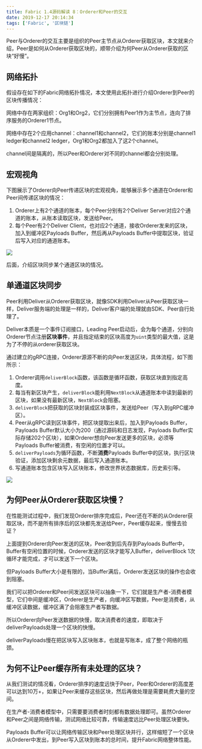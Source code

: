 ```yaml
---
title: Fabric 1.4源码解读 8：Orderer和Peer的交互
date: 2019-12-17 20:14:34
tags: ['Fabric', '区块链']
---
```



Peer与Orderer的交互主要是组织的Peer主节点从Orderer获取区块，本文就来介绍，Peer是如何从Orderer获取区块的，顺带介绍为何Peer从Orderer获取的区块“好慢”。

## 网络拓扑


假设存在如下的Fabric网络拓扑情况，本文使用此拓扑进行介绍Orderer到Peer的区块传播情况：

网络中存在两家组织：Org1和Org2，它们分别拥有Peer1作为主节点，连向了排序服务的Orderer1节点。

网络中存在2个应用channel：channel1和channel2，它们的账本分别是channel1 ledger和channel2 ledger，Org1和Org2都加入了这2个channel。

channel间是隔离的，所以Peer和Orderer对不同的channel都会分别处理。

## 宏观视角


下图展示了Orderer向Peer传递区块的宏观视角，能够展示多个通道在Orderer和Peer间传递区块的情况：
1. Orderer上有2个通道的账本，每个Peer分别有2个Deliver Server对应2个通道的账本，从账本读取区块，发送给Peer。
1. 每个Peer有2个Deliver Client，也对应2个通道，接收Orderer发来的区块，加入到缓冲区Payloads Buffer，然后再从Payloads Buffer中提取区块，验证后写入对应的通道账本。

![](http://img.lessisbetter.site/2019-12-spread-of-blocks-new.png)

后面，介绍区块同步某个通道区块的情况。

## 单通道区块同步

Peer利用Deliver从Orderer获取区块，就像SDK利用Deliver从Peer获取区块一样，Deliver服务端的处理是一样的，Deliver客户端的处理就由SDK、Peer自行处理了。

Deliver本质是一个事件订阅接口，Leading Peer启动后，会为每个通道，分别向Orderer节点注册**区块事件**，并且指定结束的区块高度为`uint`类型的最大值，这是为了不停的从orderer获取区块。

通过建立的gRPC连接，Orderer源源不断的向Peer发送区块，具体流程，如下图所示：
1. Orderer调用`deliverBlock`函数，该函数是循环函数，获取区块直到指定高度。
1. 每当有新区块产生，`deliverBlock`能利用`NextBlock`从通道账本中读到最新的区块，如果没有最新区块，`NextBlock`会阻塞。
1. `deliverBlock`把获取的区块封装成区块事件，发送给Peer（写入到gRPC缓冲区）。
1. Peer从gRPC读到区块事件，把区块提取出来后，加入到Payloads Buffer，Payloads Buffer默认大小为200（通过源码和日志发现，Payloads Buffer实际存储202个区块），如果Orderer想向Peer发送更多的区块，必须等Payloads Buffer被消费，有空闲的位置才可以。
1. `deliverPayloads`为循环函数，不断**消费**Payloads Buffer中的区块，执行区块验证，添加区块剩余元数据，最后写入通道账本。
1. 写通道账本包含区块写入区块账本，修改世界状态数据库，历史索引等。


![](http://img.lessisbetter.site/2019-12-orderer-to-peer.png)


## 为何Peer从Orderer获取区块慢？

在性能测试过程中，我们发现Orderer排序完成后，Peer还在不断的从Orderer获取区块，而不是所有排序后的区块都先发送给Peer，Peer缓存起来，慢慢去验证？

上面提到Orderer向Peer发送的区块，Peer收到后先存到Payloads Buffer中，Buffer有空闲位置的时候，Orderer发送的区块才能写入Buffer，deliverBlock 1次循环才能完成，才可以发送下一个区块。

但Payloads Buffer大小是有限的，当Buffer满后，Orderer发送区块的操作也会收到阻塞。

我们可以把Orderer和Peer间发送区块可以抽象一下，它们就是生产者-消费者模型，它们中间是缓冲区，Orderer是生产者，向缓冲区写数据，Peer是消费者，从缓冲区读数据，缓冲区满了会阻塞生产者写数据。

所以Orderer向Peer发送数据的快慢，取决消费者的速度，即取决于deliverPayloads处理一个区块的快慢。

deliverPayloads慢在把区块写入区块账本，也就是写账本，成了整个网络的瓶颈。

## 为何不让Peer缓存所有未处理的区块？

从我们测试的情况看，Orderer排序的速度远快于Peer，Peer和Orderer的高度差可以达到10万+，如果让Peer来缓存这些区块，然后再做处理是需要耗费大量的空间。

在生产者-消费者模型中，只需要要消费者时刻都有数据处理即可。虽然Orderer和Peer之间是网络传输，测试网络比较可靠，传输速度远比Peer处理区块要快。

Payloads Buffer可以让网络传输区块和Peer处理区块并行，这样缩短了一个区块从Orderer中发出，到Peer写入区块到账本的总时间，提升Fabric网络整体性能。

